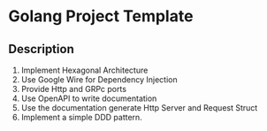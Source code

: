 # Golang Project Template

## Description
1. Implement Hexagonal Architecture
2. Use Google Wire for Dependency Injection
3. Provide Http and GRPc ports
4. Use OpenAPI to write documentation
5. Use the documentation generate Http Server and Request Struct
6. Implement a simple DDD pattern.
